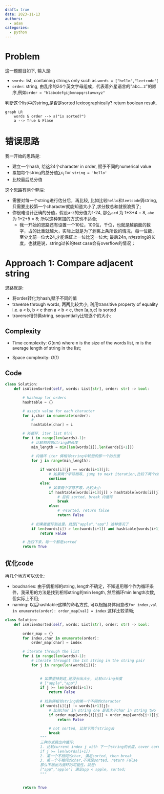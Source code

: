 ```yaml
---
draft: true
date: 2023-11-13
authors:
  - adam
categories:
  - python
---
```


# Problem
这一题题目如下, 输入是:
- `words`: list, containing strings only such as `words = ["hello","leetcode"]`
- `order`: string, 由乱序的24个英文字母组成，代表着外星语言的"abc...z"的顺序,例如`order = "hlabcdefgijkmnopqrstuvwxyz"`

判断这个list中的string,是否是sorted lexicographically? return boolean result.

```mermaid
graph LR
    words & order --> a("is sorted?")
    a --> True & Flase
```

# 错误思路
我一开始的思路是:
- 建立一个hash, 给这24个character in order, 赋予不同的numerical value
- 累加每个string的总分值$\sum c_i$ for `string = 'hello'`
- 比较最后总分值

这个思路有两个弊端:
- 需要对每一个string进行估分后，再比较, 比如比较`hello`和`leetcode`俩string, 只需要比较第一个character就能知道大小了,求分数总和就很浪费了;
- 你很难设计正确的分值，假设a-z的分值为1-24, 那么`acd` 为 1+3+4 = 8, `abe` 为 1+2+5 = 8; 所以这种累加的方式也不适合;
  - 我一开始的思路还有设置一个10位，100位，千位，也就是越前面的数字，占的比重就越大，实际上就是为了剥离上条所说的情况，每一位数，至少比前一位大24,才能保证上一位比这一位大; 最后24n, n为string的长度，也就是说，string过长的test case会有overflow的情况；

# Approach 1: Compare adjacent string
<!-- Describe your approach to solving the problem. -->
思路就是:
- 将order转化为hash,赋予不同的值
- traverse through words, 两两比较大小, 利用transitive property of equality i.e. a < b, b < c then a < b < c, then [a,b,c] is sorted
- traverse相邻俩string, sequentially比较逐个的大小;


## Complexity
- Time complexity: $O(nm)$ where n is the size of the words list, m is the average length of string in the list;
<!-- Add your time complexity here, e.g. $$O(n)$$ -->

- Space complexity: $O(1)$
<!-- Add your space complexity here, e.g. $$O(n)$$ -->

## Code
```python
class Solution:
    def isAlienSorted(self, words: List[str], order: str) -> bool:

        # hashmap for orders
        hashtable = {}

        # assgin value for each character
        for i,char in enumerate(order):
            # 
            hashtable[char] = i

        # 外循环. iter list O(n)
        for i in range(len(words)-1):
            # 比较相邻俩string的长度
            min_length = min(len(words[i]),len(words[i+1]))

            # 内循环 iter 俩相邻string中较短的那一个的长度
            for j in range(min_length):
    
                if words[i][j] == words[i+1][j]:
                    # 如果两个字符相等, jump to next iteration,比较下两个character
                    continue    
                else:
                    # 如果两个字符不等，比较大小
                    if hashtable[words[i+1][j]] > hashtable[words[i][j]]:
                        # 目前 sorted, break 内循环 
                        break
                    else:
                        # 不sorted, return false
                        return False
            
            # 如果能循环到这里，就是["apple","app"] 这种情况了
            if len(words[i]) > len(words[i+1]) and hashtable[words[i+1][min_length-1]] == hashtable[words[i][min_length-1]]:
                return False

        # 比较下来，每一个都是sorted
        return True
```


## 优化code
再几个地方可以优化:
- boudnaries: 由于俩相邻的string, length不确定，不知道用哪个作为循环条件，我采用的方法是找到相邻string的min length, 然后循环min length次数,但实际上不用;
- naming: 以后hashtable这样的命名方式, 可以根据具体用意改`for index,val in enumerate(order): order_map[val] = index` 这样比较清晰;


```python
class Solution:
    def isAlienSorted(self, words: List[str], order: str) -> bool:
        
        order_map = {}
        for index,char in enumerate(order):
            order_map[char] = index

        # iterate through the list
        for i in range(len(words)-1):
            # iterate throught the 1st string in the string pair
            for j in range(len(words[i])):
                

                # 如果坚持到这,还没分出大小, 比较string长度
                # ["apple","app"]
                if j >= len(words[i+1]):
                    return False
                
                # 找到俩相邻string的第一个不同的character
                if words[i][j] != words[i+1][j]:
                    # 比较char in string one 是否大于char in string two
                    if order_map[words[i][j]] > order_map[words[i+1][j]]:
                        return False
                    
                    # not sorted, 比较下两个string去
                    break
                """
                三种方式跳出内循环:
                1. 比较current index j with 下一个string的长度，cover corner cases ["apple","app"]
                if j >= len(words[i+1])
                2. 第一个不相同的char, 满足sorted, then break
                3. 第一个不相同的char,不满足sorted, return False
                那么不跳出内循环的可能性，就是:
                ["app","apple"] 满足app < apple, sorted;
                """
                

        return True
```